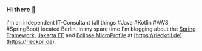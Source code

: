 ### Hi there 👋

I'm an independent IT-Consultant (all things #Java #Kotlin #AWS #SpringBoot) located Berlin. In my spare time I'm blogging about the [Spring Framework](https://rieckpil.de/category/spring-framework/), [Jakarta EE](https://rieckpil.de/category/jakarta-ee/) and [Eclipse MicroProfile](https://rieckpil.de/category/microprofile/) at [https://rieckpil.de](https://rieckpil.de).

<!--
**rieckpil/rieckpil** is a ✨ _special_ ✨ repository because its `README.md` (this file) appears on your GitHub profile.

Here are some ideas to get you started:

- 🔭 I’m currently working on ...
- 🌱 I’m currently learning ...
- 👯 I’m looking to collaborate on ...
- 🤔 I’m looking for help with ...
- 💬 Ask me about ...
- 📫 How to reach me: ...
- 😄 Pronouns: ...
- ⚡ Fun fact: ...
-->
